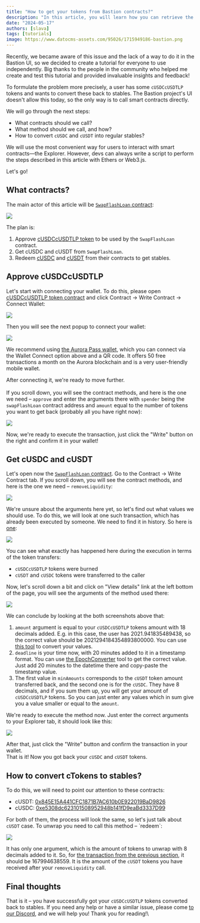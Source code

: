 ```yaml
---
title: "How to get your tokens from Bastion contracts?"
description: "In this article, you will learn how you can retrieve the stables from Bastion by using Aurora Explorer to call its smart contracts"
date: "2024-05-17"
authors: [slava]
tags: [tutorials]
image: https://www.datocms-assets.com/95026/1715949186-bastion.png
---
```

Recently, we became aware of this issue and the lack of a way to do it in the Bastion UI, so we decided to create a tutorial for everyone to use independently. Big thanks to the people in the community who helped me create and test this tutorial and provided invaluable insights and feedback!

To formulate the problem more precisely, a user has some `cUSDCcUSDTLP` tokens and wants to convert these back to stables. The Bastion project's UI doesn't allow this today, so the only way is to call smart contracts directly.

We will go through the next steps:

* What contracts should we call?
* What method should we call, and how?
* How to convert `cUSDC` and `cUSDT` into regular stables?

We will use the most convenient way for users to interact with smart contracts—the Explorer. However, devs can always write a script to perform the steps described in this article with Ethers or Web3.js.

Let's go!

<!-- truncate -->

## What contracts?

The main actor of this article will be [`SwapFlashLoan` contract](https://explorer.aurora.dev/address/0x6287e912a9Ccd4D5874aE15d3c89556b2a05f080?tab=write_contract):

![](https://www.datocms-assets.com/95026/1715902943-screenshot-2024-05-17-at-00-39-24.png)

The plan is:

1. Approve [cUSDCcUSDTLP token](https://explorer.aurora.dev/address/0x0039f0641156cac478b0DebAb086D78B66a69a01?tab=write_proxy) to be used by the `SwapFlashLoan` contract.
2. Get cUSDC and cUSDT from `SwapFlashLoan`.
3. Redeem [cUSDC](https://explorer.aurora.dev/token/0xe5308dc623101508952948b141fD9eaBd3337D99) and [cUSDT](https://explorer.mainnet.aurora.dev/address/0x845E15A441CFC1871B7AC610b0E922019BaD9826) from their contracts to get stables.

## Approve cUSDCcUSDTLP

Let's start with connecting your wallet. To do this, please open [cUSDCcUSDTLP token contract](https://explorer.aurora.dev/address/0x0039f0641156cac478b0DebAb086D78B66a69a01?tab=write_proxy) and click Contract -> Write Contract -> Connect Wallet:

![](https://www.datocms-assets.com/95026/1715948365-screenshot-2024-05-17-at-13-19-16.png)

Then you will see the next popup to connect your wallet:

![](https://www.datocms-assets.com/95026/1715903570-screenshot-2024-05-17-at-00-52-39.png)

We recommend using [the Aurora Pass wallet](https://auroracloud.dev/pass), which you can connect via the Wallet Connect option above and a QR code. It offers 50 free transactions a month on the Aurora blockchain and is a very user-friendly mobile wallet.

After connecting it, we're ready to move further.\
\
If you scroll down, you will see the contract methods, and here is the one we need – `approve` and enter the arguments there with `spender` being the `swapFlashLoan` contract address and `amount` equal to the number of tokens you want to get back (probably all you have right now):

![](https://www.datocms-assets.com/95026/1715948641-screenshot-2024-05-17-at-13-22-10.png)

Now, we're ready to execute the transaction, just click the "Write" button on the right and confirm it in your wallet!

## Get cUSDC and cUSDT

Let's open now the [`SwapFlashLoan` contract](https://explorer.aurora.dev/address/0x6287e912a9Ccd4D5874aE15d3c89556b2a05f080?tab=write_contract). Go to the Contract -> Write Contract tab. If you scroll down, you will see the contract methods, and here is the one we need – `removeLiquidity`:

![](https://www.datocms-assets.com/95026/1715903828-screenshot-2024-05-17-at-00-56-14.png)

We're unsure about the arguments here yet, so let's find out what values we should use. To do this, we will look at one such transaction, which has already been executed by someone. We need to find it in history. So here is [one](https://explorer.aurora.dev/tx/0x0b079aee0e1feae4c10e127a5535877baee23567f22bc5293a5f885ba8d249f9):

![](https://www.datocms-assets.com/95026/1715903950-screenshot-2024-05-17-at-00-58-43.png)

You can see what exactly has happened here during the execution in terms of the token transfers:

* `cUSDCcUSDTLP` tokens were burned
* `cUSDT` and `cUSDC` tokens were transferred to the caller

Now, let's scroll down a bit and click on "View details" link at the left bottom of the page, you will see the arguments of the method used there:

![](https://www.datocms-assets.com/95026/1715904026-screenshot-2024-05-17-at-00-58-57.png)

We can conclude by looking at the both screenshots above that:

1. `amount` argument is equal to your `cUSDCcUSDTLP` tokens amount with 18 decimals added. E.g. in this case, the user has 2021.941835489438, so the correct value should be 2021294184354893800000. You can use [this tool](https://www.eth-to-wei.com/) to convert your values.
2. `deadline` is your time now, with 20 minutes added to it in a timestamp format. You can use [the EpochConverter](https://www.epochconverter.com/) tool to get the correct value. Just add 20 minutes to the datetime there and copy-paste the timestamp value.
3. The first value in `minAmounts` corresponds to the `cUSDT` token amount transferred back, and the second one is for the `cUSDC`. They have 8 decimals, and if you sum them up, you will get your amount of `cUSDCcUSDTLP` tokens. So you can just enter any values which in sum give you a value smaller or equal to the `amount`.

We're ready to execute the method now. Just enter the correct arguments to your Explorer tab, it should look like this:

![](https://www.datocms-assets.com/95026/1715907308-screenshot-2024-05-17-at-01-54-36.png)

After that, just click the "Write" button and confirm the transaction in your wallet.\
That is it! Now you got back your `cUSDC` and `cUSDT` tokens.

## How to convert cTokens to stables?

To do this, we will need to point our attention to these contracts:

* cUSDT: [0x845E15A441CFC1871B7AC610b0E922019BaD9826](https://explorer.mainnet.aurora.dev/address/0x845E15A441CFC1871B7AC610b0E922019BaD9826)
* cUSDC: [0xe5308dc623101508952948b141fD9eaBd3337D99](https://explorer.aurora.dev/token/0xe5308dc623101508952948b141fD9eaBd3337D99)

For both of them, the process will look the same, so let's just talk about `cUSDT` case. To unwrap you need to call this method – \`redeem\`:

![](https://www.datocms-assets.com/95026/1715907708-screenshot-2024-05-17-at-02-01-35.png)

It has only one argument, which is the amount of tokens to unwrap with 8 decimals added to it. So, for [the transaction from the previous section](https://explorer.aurora.dev/tx/0x0b079aee0e1feae4c10e127a5535877baee23567f22bc5293a5f885ba8d249f9), it should be 167994638559. It is the amount of the `cUSDT` tokens you have received after your `removeLiquidity` call.

## Final thoughts

That is it – you have successfully got your `cUSDCcUSDTLP` tokens converted back to stables. If you need any help or have a similar issue, please come [to our Discord](https://discord.com/invite/dEFJBz8HQV), and we will help you! Thank you for reading!\
